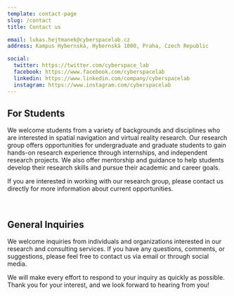 ```yaml
---
template: contact-page
slug: /contact
title: Contact us

email: lukas.hejtmanek@cyberspacelab.cz
address: Kampus Hybernská, Hybernská 1000, Praha, Czech Republic

social:
  twitter: https://twitter.com/cyberspace_lab
  facebook: https://www.facebook.com/cyberspacelab
  linkedin: https://www.linkedin.com/company/cyberspacelab
  instagram: https://www.instagram.com/cyberspacelab
---
```


## For Students

We welcome students from a variety of backgrounds and disciplines who are interested in spatial navigation and virtual reality research. Our research group offers opportunities for undergraduate and graduate students to gain hands-on research experience through internships, and independent research projects. We also offer mentorship and guidance to help students develop their research skills and pursue their academic and career goals.

If you are interested in working with our research group, please contact us directly for more information about current opportunities.

&nbsp;<br>
## General Inquiries

We welcome inquiries from individuals and organizations interested in our research and consulting services. If you have any questions, comments, or suggestions, please feel free to contact us via email or through social media. 

We will make every effort to respond to your inquiry as quickly as possible. Thank you for your interest, and we look forward to hearing from you!
